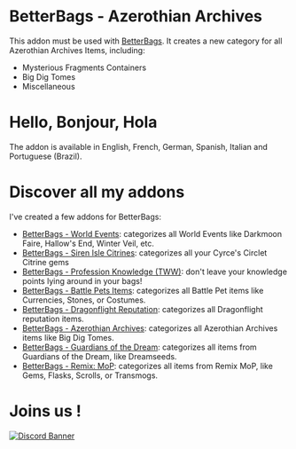 # BetterBags - Azerothian Archives 
This addon must be used with [BetterBags](https://www.curseforge.com/wow/addons/better-bags). It creates a new category for all Azerothian Archives Items, including:

- Mysterious Fragments Containers
- Big Dig Tomes
- Miscellaneous

# Hello, Bonjour, Hola
The addon is available in English, French, German, Spanish, Italian and Portuguese (Brazil).

# Discover all my addons
I've created a few addons for BetterBags: 
- [BetterBags - World Events](https://www.curseforge.com/wow/addons/betterbags-world-events): categorizes all World Events like Darkmoon Faire, Hallow's End, Winter Veil, etc.
- [BetterBags - Siren Isle Citrines](https://www.curseforge.com/wow/addons/betterbags-siren-isle-citrines): categorizes all your Cyrce's Circlet Citrine gems
- [BetterBags - Profession Knowledge (TWW)](https://www.curseforge.com/wow/addons/betterbags-profession-knowledge-tww): don't leave your knowledge points lying around in your bags!
- [BetterBags - Battle Pets Items](https://www.curseforge.com/wow/addons/betterbags-battle-pet-items): categorizes all Battle Pet items like Currencies, Stones, or Costumes.
- [BetterBags - Dragonflight Reputation](https://www.curseforge.com/wow/addons/betterbags-dragonfligh-reputation-insignia): categorizes all Dragonflight reputation items.
- [BetterBags - Azerothian Archives](https://www.curseforge.com/wow/addons/betterbags-azerothian-archives): categorizes all Azerothian Archives items like Big Dig Tomes.
- [BetterBags - Guardians of the Dream](https://www.curseforge.com/wow/addons/betterbags-guardians-of-the-dream): categorizes all items from Guardians of the Dream, like Dreamseeds.
- [BetterBags - Remix: MoP](https://www.curseforge.com/wow/addons/betterbags-remix-mop): categorizes all items from Remix MoP, like Gems, Flasks, Scrolls, or Transmogs.

# Joins us !

[![Discord Banner](https://i.imgur.com/kPM1gG2.png)](https://discord.gg/a6DQuK8hV7)
